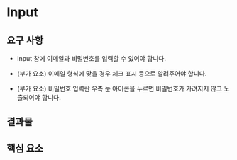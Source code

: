 # Input

## 요구 사항

- input 창에 이메일과 비밀번호를 입력할 수 있어야 합니다.

- (부가 요소) 이메일 형식에 맞을 경우 체크 표시 등으로 알려주어야 합니다.

- (부가 요소) 비밀번호 입력란 우측 눈 아이콘을 누르면 비밀번호가 가려지지 않고 노출되어야 합니다.

## 결과물

## 핵심 요소

